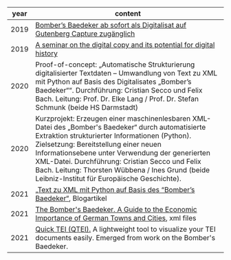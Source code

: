 year | content
-------- | ----------
2019 | <a href="https://www.ieg-mainz.de/institut/news?n=441">Bomber’s Baedeker ab sofort als Digitalisat auf Gutenberg Capture zugänglich</a>
2019 | <a href="https://europehist.hypotheses.org/1907">A seminar on the digital copy and its potential for digital history</a>
2020 | Proof-of-concept: „Automatische Strukturierung digitalisierter Textdaten – Umwandlung von Text zu XML mit Python auf Basis des Digitalisates „Bomber’s Baedeker““. Durchführung: Cristian Secco und Felix Bach. Leitung: Prof. Dr. Elke Lang / Prof. Dr. Stefan Schmunk (beide HS Darmstadt)
2020 | Kurzprojekt: Erzeugen einer maschinenlesbaren XML-Datei des „Bomber's Baedeker“ durch automatisierte Extraktion strukturierter Informationen (Python). Zielsetzung: Bereitstellung einer neuen Informationsebene unter Verwendung der generierten XML-Datei. Durchführung: Cristian Secco und Felix Bach. Leitung: Thorsten Wübbena / Ines Grund (beide Leibniz-Institut für Europäische Geschichte).
2021 | <a href="https://dhlab.hypotheses.org/1820">„Text zu XML mit Python auf Basis des “Bomber’s Baedeker“</a>, Blogartikel
2021 | <a href="https://doi.org/10.5281/zenodo.4745123">The Bomber's Baedeker. A Guide to the Economic Importance of German Towns and Cities</a>, xml files
2021 | <a href="https://github.com/ieg-dhr/QTEI">Quick TEI (QTEI).</a> A lightweight tool to visualize your TEI documents easily. Emerged from work on the Bomber's Baedeker.

